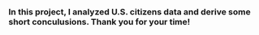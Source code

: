 ### In this project, I analyzed U.S. citizens data and derive some short conculusions. Thank you for your time!
